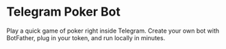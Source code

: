 # Telegram Poker Bot

Play a quick game of poker right inside Telegram. Create your own bot with BotFather, plug in your token, and run locally in minutes.
